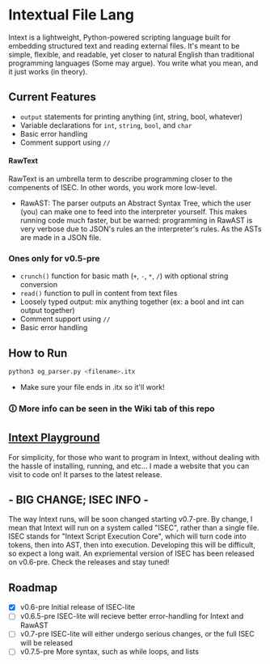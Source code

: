 # Intextual File Lang

Intext is a lightweight, Python-powered scripting language built for embedding structured text and reading external files. It's meant to be simple, flexible, and readable, yet closer to natural English than traditional programming languages (Some may argue). You write what you mean, and it just works (in theory).

## Current Features

- `output` statements for printing anything (int, string, bool, whatever)
- Variable declarations for `int`, `string`, `bool`, and `char`
- Basic error handling
- Comment support using `//`

#### RawText
RawText is an umbrella term to describe programming closer to the compenents of ISEC. In other words, you work more low-level.
- RawAST: The parser outputs an Abstract Syntax Tree, which the user (you) can make one to feed into the interpreter yourself. This makes running code much faster, but be warned: programming in RawAST is very verbose due to JSON's rules an the interpreter's rules. As the ASTs are made in a JSON file.

### Ones only for v0.5-pre
- `crunch()` function for basic math (`+`, `-`, `*`, `/`) with optional string conversion
- `read()` function to pull in content from text files
- Loosely typed output: mix anything together (ex: a bool and int can output together)
- Comment support using `//`
- Basic error handling

## How to Run

```bash
python3 og_parser.py <filename>.itx
```
- Make sure your file ends in .itx so it'll work!

### **🛈 More info can be seen in the Wiki tab of this repo**

## [Intext Playground](https://www.devhatch.site)
For simplicity, for those who want to program in Intext, without dealing with the hassle of installing, running, and etc... I made a website that you can visit to code on! It parses to the latest release.

## - BIG CHANGE; ISEC INFO -
The way Intext runs, will be soon changed starting v0.7-pre. By change, I mean that Intext will run on a system called "ISEC", rather than a single file. ISEC stands for "Intext Script Execution Core", which will turn code into tokens, then into AST, then into execution. Developing this will be difficult, so expect a long wait. An expriemental version of ISEC has been released on v0.6-pre. Check the releases and stay tuned!

## Roadmap
- [x] v0.6-pre Initial release of ISEC-lite
- [ ] v0.6.5-pre ISEC-lite will recieve better error-handling for Intext and RawAST
- [ ] v0.7-pre ISEC-lite will either undergo serious changes, or the full ISEC will be released
- [ ] v0.7.5-pre More syntax, such as while loops, and lists

